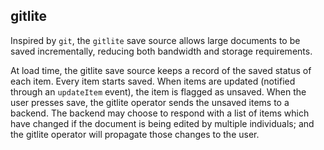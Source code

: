 ## gitlite
Inspired by `git`, the `gitlite` save source allows large documents to be saved incrementally, reducing both bandwidth and storage requirements.

At load time, the gitlite save source keeps a record of the saved status of each item. Every item starts saved. When items are updated (notified through an `updateItem` event), the item is flagged as unsaved. When the user presses save, the gitlite operator sends the unsaved items to a backend. The backend may choose to respond with a list of items which have changed if the document is being edited by multiple individuals; and the gitlite operator will propagate those changes to the user. 